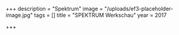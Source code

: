 +++
description = "Spektrum"
image = "/uploads/ef3-placeholder-image.jpg"
tags = []
title = "SPEKTRUM Werkschau"
year = 2017

+++
